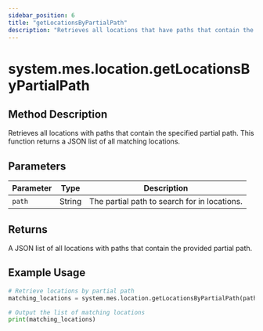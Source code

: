 ```yaml
---
sidebar_position: 6
title: "getLocationsByPartialPath"
description: "Retrieves all locations that have paths that contain the provided path."
---
```


# system.mes.location.getLocationsByPartialPath

## Method Description

Retrieves all locations with paths that contain the specified partial path. This function returns a JSON list of all
matching locations.

## Parameters

| Parameter | Type   | Description                                  |
|-----------|--------|----------------------------------------------|
| `path`    | String | The partial path to search for in locations. |

## Returns

A JSON list of all locations with paths that contain the provided partial path.

## Example Usage

```python
# Retrieve locations by partial path
matching_locations = system.mes.location.getLocationsByPartialPath(path="partial/path/example")

# Output the list of matching locations
print(matching_locations)
